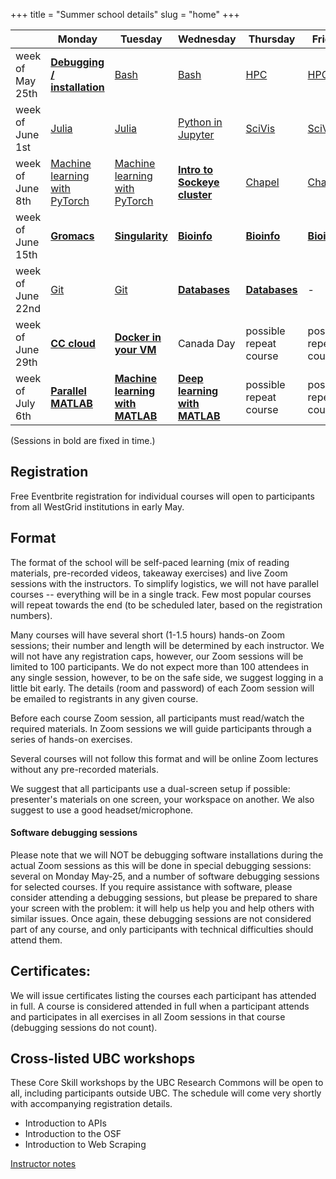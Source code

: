 +++
title = "Summer school details"
slug = "home"
+++

| | Monday | Tuesday | Wednesday | Thursday | Friday |
| -- | -- | -- | -- | -- | -- |
week of May 25th | [**Debugging / installation**](../debug) | [Bash](../bash-menu) | [Bash](../bash-menu) | [HPC](../hpc-menu) | [HPC](../hpc-menu) |
week of June 1st | [Julia](../julia) | [Julia](../julia) | [Python in Jupyter](../jupyter) | [SciVis](../vis-menu) | [SciVis](../vis-menu) |
week of June 8th | [Machine learning with PyTorch](../ml) | [Machine learning with PyTorch](../ml) | [**Intro to Sockeye cluster**](../sockeye) | [Chapel](../chapel-menu) | [Chapel](../chapel-menu) |
week of June 15th | [**Gromacs**](../gromacs) | [**Singularity**](../singularity) | [**Bioinfo**](../bioinfo) | [**Bioinfo**](../bioinfo) | [**Bioinfo**](../bioinfo) |
week of June 22nd | [Git](../git) | [Git](../git) | [**Databases**](../databases) | [**Databases**](../databases) | - |
week of June 29th | [**CC cloud**](../cloud) | [**Docker in your VM**](../docker) | Canada Day | possible repeat course | possible repeat course |
week of July 6th | [**Parallel MATLAB**](../matlab) | [**Machine learning with MATLAB**](../matlab) | [**Deep learning with MATLAB**](../matlab) | possible repeat course | possible repeat course |

(Sessions in bold are fixed in time.)

## Registration

Free Eventbrite registration for individual courses will open to participants from all WestGrid
institutions in early May.

## Format

The format of the school will be self-paced learning (mix of reading materials, pre-recorded videos,
takeaway exercises) and live Zoom sessions with the instructors. To simplify logistics, we will not have
parallel courses -- everything will be in a single track. Few most popular courses will repeat towards
the end (to be scheduled later, based on the registration numbers).

Many courses will have several short (1-1.5 hours) hands-on Zoom sessions; their number and length will
be determined by each instructor. We will not have any registration caps, however, our Zoom sessions will
be limited to 100 participants. We do not expect more than 100 attendees in any single session, however,
to be on the safe side, we suggest logging in a little bit early. The details (room and password) of each
Zoom session will be emailed to registrants in any given course.

Before each course Zoom session, all participants must read/watch the required materials. In Zoom
sessions we will guide participants through a series of hands-on exercises.

Several courses will not follow this format and will be online Zoom lectures without any pre-recorded
materials.

We suggest that all participants use a dual-screen setup if possible: presenter's materials on one
screen, your workspace on another. We also suggest to use a good headset/microphone.

<!-- - tracking attendance: type your name + some small tidbit into the etherpad (or similar), or use socrative with names -->
<!-- - will not be recorded -->

#### Software debugging sessions

Please note that we will NOT be debugging software installations during the actual Zoom sessions as this
will be done in special debugging sessions: several on Monday May-25, and a number of software debugging
sessions for selected courses. If you require assistance with software, please consider attending a
debugging sessions, but please be prepared to share your screen with the problem: it will help us help
you and help others with similar issues. Once again, these debugging sessions are not considered part of
any course, and only participants with technical difficulties should attend them.

## Certificates:

We will issue certificates listing the courses each participant has attended in full. A course is
considered attended in full when a participant attends and participates in all exercises in all Zoom
sessions in that course (debugging sessions do not count).

## Cross-listed UBC workshops

These Core Skill workshops by the UBC Research Commons will be open to all, including participants
outside UBC. The schedule will come very shortly with accompanying registration details.

- Introduction to APIs
- Introduction to the OSF
- Introduction to Web Scraping

[Instructor notes](../instructor)

<!--   - perhaps get in touch with Phil Richardson (he gave them out last year) -->

<!-- Site courses: -->
<!-- - 'Gromacs and NAMD code optimization' by Olivier Fisette -->
<!-- - 'Intro to Sockeye cluster' by Roman Baranowski -->
<!-- - 'CC cloud' by Venkat Mahadevan -->
<!-- - 'Docker in your VM' by Jacob Boschee -->
<!-- - 'Introduction to databases on Cedar' by Wolfgang Richter -->
<!-- - 'Software Installation' by Ali Kerrache -->
<!-- - 'Virtual Machines in CC cloud' by Grigory Shamov -->
<!-- - 'Singularity' by Grigory Shamov -->

<!-- Third-party courses: -->
<!-- - GPU-related by NVIDIA -->
<!-- - Amazon's Cloud -->
<!-- - Bioinformatics session by Phillip Richmond, Matthew Douglas, Brian McConeghy -->
<!-- - 'MATLAB Parallel Computing', tentatively by Sam Marshalik -->
<!-- - 'Practical Applications of Deep Learning with MATLAB', tentatively by Reece Teramoto -->
<!-- - 'Jupyter Notebooks' by Ian Allison -->

